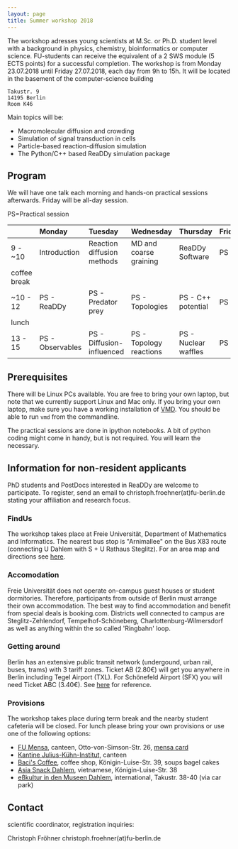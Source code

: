 ```yaml
---
layout: page
title: Summer workshop 2018
---
```


The workshop adresses young scientists at M.Sc. or Ph.D. student level with a background in physics, chemistry, bioinformatics or computer science. FU-students can receive the equivalent of a 2 SWS module (5 ECTS points) for a successful completion.
The workshop is from Monday 23.07.2018 until Friday 27.07.2018, each day from 9h to 15h.
It will be located in the basement of the computer-science building
```
Takustr. 9
14195 Berlin
Room K46
```
Main topics will be:
- Macromolecular diffusion and crowding
- Simulation of signal transduction in cells
- Particle-based reaction-diffusion simulation
- The Python/C++ based ReaDDy simulation package 

## Program
We will have one talk each morning and hands-on practical sessions afterwards. Friday will be all-day session.

PS=Practical session

|              | Monday           | Tuesday                    | Wednesday               | Thursday             | Friday |
|:-------------|:-----------------|:---------------------------|:------------------------|:---------------------|:-------|
| 9 - ~10      | Introduction     | Reaction diffusion methods | MD and coarse graining  | ReaDDy Software      | PS     |
| coffee break |                  |                            |                         |                      |        |
| ~10 - 12     | PS - ReaDDy      | PS - Predator prey         | PS - Topologies         | PS - C++ potential   | PS     |
| lunch        |                  |                            |                         |                      |        |
| 13 - 15      | PS - Observables | PS - Diffusion-influenced  | PS - Topology reactions | PS - Nuclear waffles | PS     |

## Prerequisites
There will be Linux PCs available. You are free to bring your own laptop, but note that we currently support Linux and
Mac only. If you bring your own laptop, make sure you have a working 
installation of [VMD](http://www.ks.uiuc.edu/Research/vmd/). You should be able to run `vmd` from the commandline.

The practical sessions are done in ipython notebooks. A bit of python coding might come in handy, 
but is not required. You will learn the necessary.

## Information for non-resident applicants
PhD students and PostDocs interested in ReaDDy are welcome to participate. To register, send an email to
christoph.froehner(at)fu-berlin.de stating your affiliation and research focus. 

### FindUs 
The workshop takes place at Freie Universität, Department of Mathematics and Informatics. 
The nearest bus stop is "Arnimallee" on the 
Bus X83 route (connecting U Dahlem with S + U Rathaus Steglitz). 
For an area map and directions see [here](https://www.mi.fu-berlin.de/en/fb/contact/location.html).

### Accomodation 
Freie Universität does not operate on-campus guest houses or student dormitories. 
Therefore, participants from outside of Berlin must arrange their own accommodation. 
The best way to find accommodation and benefit from special deals is booking.com. 
Districts well connected to campus are Steglitz-Zehlendorf, Tempelhof-Schöneberg, Charlottenburg-Wilmersdorf as 
well as anything within the so called 'Ringbahn' loop.

### Getting around
Berlin has an extensive public transit network (undergound, urban rail, buses, trams) with 3 tariff zones. 
Ticket AB (2.80€) will get you anywhere in Berlin including Tegel Airport (TXL). 
For Schönefeld Airport (SFX) you will need Ticket ABC (3.40€). See [here](https://www.bvg.de/en/) for reference.

### Provisions
The workshop takes place during term break and the nearby student cafeteria will be closed. 
For lunch please bring your own provisions or use one of the following options:

- [FU Mensa](https://www.stw.berlin/en/dining-facilities/mensa-fu-ii.html), canteen, Otto-von-Simson-Str. 26, 
  [mensa card](https://www.stw.berlin/en/dining-facilities/themen/mensacard.html)
- [Kantine Julius-Kühn-Institut](http://www.el-okle.de/), canteen
- [Baci's Coffee](https://www.yelp.de/biz/bacis-coffee-berlin?utm_campaign=qype_de&utm_source=referrer), coffee shop,
  Königin-Luise-Str. 39, soups bagel cakes
- [Asia Snack Dahlem](http://www.asiasnack-dahlem.de), vietnamese, Königin-Luise-Str. 38
- [eßkultur in den Museen Dahlem](http://www.esskultur-berlin.de/catering/en/where/dahlem.php?lang=EN), 
  international, Takustr. 38-40 (via car park)

## Contact
scientific coordinator, registration inquiries:

Christoph Fröhner christoph.froehner(at)fu-berlin.de
 